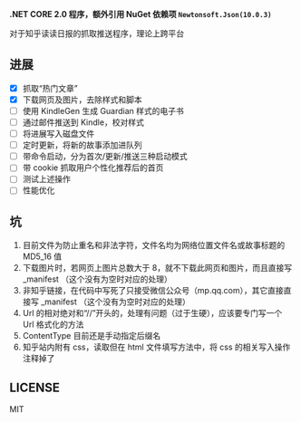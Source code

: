 ﻿**.NET CORE 2.0 程序，额外引用 NuGet 依赖项 ```Newtonsoft.Json(10.0.3)```**

对于知乎读读日报的抓取推送程序，理论上跨平台

## 进展

- [x] 抓取“热门文章”
- [x] 下载网页及图片，去除样式和脚本
- [ ] 使用 KindleGen 生成 Guardian 样式的电子书
- [ ] 通过邮件推送到 Kindle，校对样式
- [ ] 将进展写入磁盘文件
- [ ] 定时更新，将新的故事添加进队列
- [ ] 带命令启动，分为首次/更新/推送三种启动模式
- [ ] 带 cookie 抓取用户个性化推荐后的首页
- [ ] 测试上述操作
- [ ] 性能优化

## 坑

1. 目前文件为防止重名和非法字符，文件名均为网络位置文件名或故事标题的 MD5_16 值
2. 下载图片时，若网页上图片总数大于 8，就不下载此网页和图片，而且直接写 _manifest （这个没有为空时对应的处理）
3. 非知乎链接，在代码中写死了只接受微信公众号（mp.qq.com），其它直接直接写 _manifest （这个没有为空时对应的处理）
4. Url 的相对绝对和“//”开头的，处理有问题（过于生硬），应该要专门写一个 Url 格式化的方法
5. ContentType 目前还是手动指定后缀名
6. 知乎站内附有 css，读取但在 html 文件填写方法中，将 css 的相关写入操作注释掉了

## LICENSE

MIT